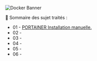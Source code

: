 ![Docker Banner](https://thingsolver.com/wp-content/uploads/docker-cover.png)

👋 Sommaire des sujet traités :

- 01 - [PORTAINER Installation manuelle.](PORTAINER-Installation-manuelle.md)
- 02 - []()
- 03 - []()
- 04 - []()
- 05 - []()
- 06 - []()
